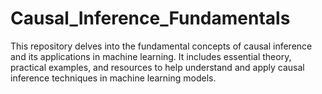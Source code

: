 # Causal_Inference_Fundamentals
This repository delves into the fundamental concepts of causal inference and its applications in machine learning. It includes essential theory, practical examples, and resources to help understand and apply causal inference techniques in machine learning models.
